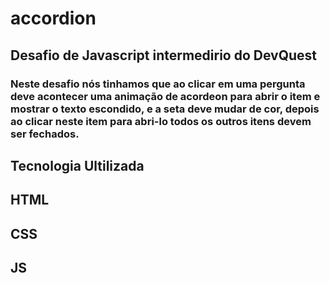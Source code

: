 # accordion
## Desafio de Javascript intermedirio do DevQuest

### Neste desafio nós tinhamos que ao clicar em uma pergunta deve acontecer uma animação de acordeon para abrir o item e mostrar o texto escondido, e a seta deve mudar de cor, depois ao clicar neste item para abri-lo todos os outros itens devem ser fechados.

## Tecnologia Ultilizada

## HTML
## CSS
## JS
